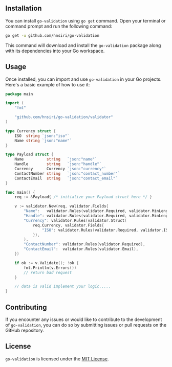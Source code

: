 ## Installation

You can install `go-validation` using `go get` command. Open your terminal or command prompt and run the following command:

```bash
go get -u github.com/hnsiri/go-validation
```

This command will download and install the `go-validation` package along with its dependencies into your Go workspace.

## Usage

Once installed, you can import and use `go-validation` in your Go projects. Here's a basic example of how to use it:

```go
package main

import (
	"fmt"

	"github.com/hnsiri/go-validation/validator"
)

type Currency struct {
	ISO  string `json:"iso"`
	Name string `json:"name"`
}

type Payload struct {
	Name          string   `json:"name"`
	Handle        string   `json:"handle"`
	Currency      Currency `json:"currency"`
	ContactNumber string   `json:"contact_number"`
	ContactEmail  string   `json:"contact_email"`
}

func main() {
	req := &Payload{ /* initialize your Payload struct here */ }

	v := validator.New(req, validator.Fields{
		"Name":   validator.Rules(validator.Required, validator.MinLength(3), validator.MaxLength(100)),
		"Handle": validator.Rules(validator.Required, validator.MinLength(3), validator.MaxLength(32)),
		"Currency": validator.Rules(validator.Struct(
			req.Currency, validator.Fields{
				"ISO": validator.Rules(validator.Required, validator.ISO4217),
			}),
		),
		"ContactNumber": validator.Rules(validator.Required),
		"ContactEmail":  validator.Rules(validator.Email),
	})

	if ok := v.Validate(); !ok {
		fmt.Println(v.Errors())
		// return bad request 
	}

	// data is valid implement your logic.....
}

```

## Contributing

If you encounter any issues or would like to contribute to the development of `go-validation`, you can do so by submitting issues or pull requests on the GitHub repository.

## License

`go-validation` is licensed under the [MIT License](https://opensource.org/licenses/MIT).
```